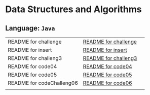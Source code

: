 # Data Structures and Algorithms

## Language: `Java`

|    |    |    |
|----|----|----|
|README for challenge| [README for challenge](challenge/README.md)|
|README for insert| [README for insert](insert/README.md)|
|README for challeng3| [README for challeng3](challeng3/README.md)|
|README for code04| [README for code04](challeng3/code04.md)|
|README for code05| [README for code05](challeng05/code05.md)|
|README for codeChalleng06| [README for code06](codeChalleng06/README.md)|
|    |    |    |
